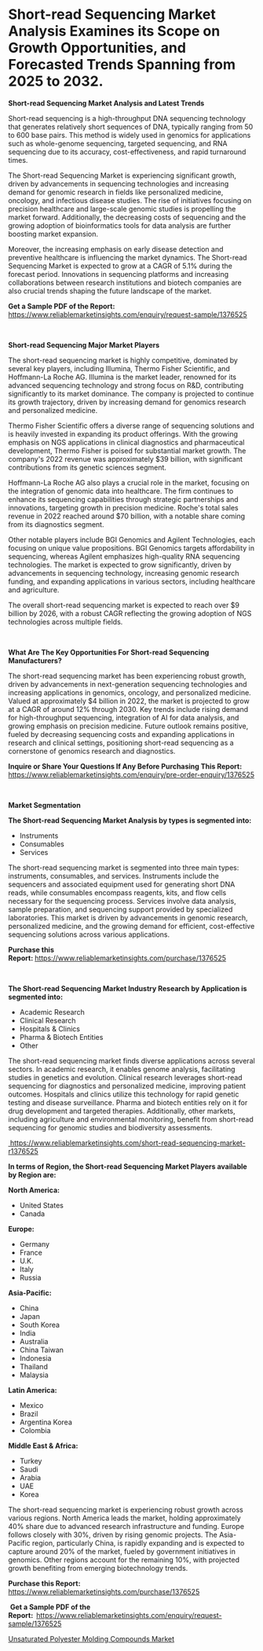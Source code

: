 <p><h1>Short-read Sequencing Market Analysis Examines its Scope on Growth Opportunities, and Forecasted Trends Spanning from 2025 to 2032.</h1></p><p><strong>Short-read Sequencing Market Analysis and Latest Trends</strong></p>
<p><p>Short-read sequencing is a high-throughput DNA sequencing technology that generates relatively short sequences of DNA, typically ranging from 50 to 600 base pairs. This method is widely used in genomics for applications such as whole-genome sequencing, targeted sequencing, and RNA sequencing due to its accuracy, cost-effectiveness, and rapid turnaround times. </p><p>The Short-read Sequencing Market is experiencing significant growth, driven by advancements in sequencing technologies and increasing demand for genomic research in fields like personalized medicine, oncology, and infectious disease studies. The rise of initiatives focusing on precision healthcare and large-scale genomic studies is propelling the market forward. Additionally, the decreasing costs of sequencing and the growing adoption of bioinformatics tools for data analysis are further boosting market expansion. </p><p>Moreover, the increasing emphasis on early disease detection and preventive healthcare is influencing the market dynamics. The Short-read Sequencing Market is expected to grow at a CAGR of 5.1% during the forecast period. Innovations in sequencing platforms and increasing collaborations between research institutions and biotech companies are also crucial trends shaping the future landscape of the market.</p></p>
<p><strong>Get a Sample PDF of the Report:&nbsp;</strong> <a href="https://www.reliablemarketinsights.com/enquiry/request-sample/1376525?utm_campaign=1948&utm_medium=2&utm_source=Github&utm_content=ia&utm_term=13012025&utm_id=short-read-sequencing">https://www.reliablemarketinsights.com/enquiry/request-sample/1376525</a></p>
<p>&nbsp;</p>
<p><strong>Short-read Sequencing Major Market Players</strong></p>
<p><p>The short-read sequencing market is highly competitive, dominated by several key players, including Illumina, Thermo Fisher Scientific, and Hoffmann-La Roche AG. Illumina is the market leader, renowned for its advanced sequencing technology and strong focus on R&D, contributing significantly to its market dominance. The company is projected to continue its growth trajectory, driven by increasing demand for genomics research and personalized medicine.</p><p>Thermo Fisher Scientific offers a diverse range of sequencing solutions and is heavily invested in expanding its product offerings. With the growing emphasis on NGS applications in clinical diagnostics and pharmaceutical development, Thermo Fisher is poised for substantial market growth. The company's 2022 revenue was approximately $39 billion, with significant contributions from its genetic sciences segment.</p><p>Hoffmann-La Roche AG also plays a crucial role in the market, focusing on the integration of genomic data into healthcare. The firm continues to enhance its sequencing capabilities through strategic partnerships and innovations, targeting growth in precision medicine. Roche's total sales revenue in 2022 reached around $70 billion, with a notable share coming from its diagnostics segment.</p><p>Other notable players include BGI Genomics and Agilent Technologies, each focusing on unique value propositions. BGI Genomics targets affordability in sequencing, whereas Agilent emphasizes high-quality RNA sequencing technologies. The market is expected to grow significantly, driven by advancements in sequencing technology, increasing genomic research funding, and expanding applications in various sectors, including healthcare and agriculture. </p><p>The overall short-read sequencing market is expected to reach over $9 billion by 2026, with a robust CAGR reflecting the growing adoption of NGS technologies across multiple fields.</p></p>
<p>&nbsp;</p>
<p><strong>What Are The Key Opportunities For Short-read Sequencing Manufacturers?</strong></p>
<p><p>The short-read sequencing market has been experiencing robust growth, driven by advancements in next-generation sequencing technologies and increasing applications in genomics, oncology, and personalized medicine. Valued at approximately $4 billion in 2022, the market is projected to grow at a CAGR of around 12% through 2030. Key trends include rising demand for high-throughput sequencing, integration of AI for data analysis, and growing emphasis on precision medicine. Future outlook remains positive, fueled by decreasing sequencing costs and expanding applications in research and clinical settings, positioning short-read sequencing as a cornerstone of genomics research and diagnostics.</p></p>
<p><strong>Inquire or Share Your Questions If Any Before Purchasing This Report:</strong> <a href="https://www.reliablemarketinsights.com/enquiry/pre-order-enquiry/1376525?utm_campaign=1948&utm_medium=2&utm_source=Github&utm_content=ia&utm_term=13012025&utm_id=short-read-sequencing">https://www.reliablemarketinsights.com/enquiry/pre-order-enquiry/1376525</a></p>
<p>&nbsp;</p>
<p><strong>Market Segmentation</strong></p>
<p><strong>The Short-read Sequencing Market Analysis by types is segmented into:</strong></p>
<p><ul><li>Instruments</li><li>Consumables</li><li>Services</li></ul></p>
<p><p>The short-read sequencing market is segmented into three main types: instruments, consumables, and services. Instruments include the sequencers and associated equipment used for generating short DNA reads, while consumables encompass reagents, kits, and flow cells necessary for the sequencing process. Services involve data analysis, sample preparation, and sequencing support provided by specialized laboratories. This market is driven by advancements in genomic research, personalized medicine, and the growing demand for efficient, cost-effective sequencing solutions across various applications.</p></p>
<p><strong>Purchase this Report:&nbsp;</strong><a href="https://www.reliablemarketinsights.com/purchase/1376525?utm_campaign=1948&utm_medium=2&utm_source=Github&utm_content=ia&utm_term=13012025&utm_id=short-read-sequencing">https://www.reliablemarketinsights.com/purchase/1376525</a></p>
<p>&nbsp;</p>
<p><strong>The Short-read Sequencing Market Industry Research by Application is segmented into:</strong></p>
<p><ul><li>Academic Research</li><li>Clinical Research</li><li>Hospitals & Clinics</li><li>Pharma & Biotech Entities</li><li>Other</li></ul></p>
<p><p>The short-read sequencing market finds diverse applications across several sectors. In academic research, it enables genome analysis, facilitating studies in genetics and evolution. Clinical research leverages short-read sequencing for diagnostics and personalized medicine, improving patient outcomes. Hospitals and clinics utilize this technology for rapid genetic testing and disease surveillance. Pharma and biotech entities rely on it for drug development and targeted therapies. Additionally, other markets, including agriculture and environmental monitoring, benefit from short-read sequencing for genomic studies and biodiversity assessments.</p></p>
<p><a href="https://www.reliablemarketinsights.com/short-read-sequencing-market-r1376525?utm_campaign=1948&utm_medium=2&utm_source=Github&utm_content=ia&utm_term=13012025&utm_id=short-read-sequencing">&nbsp;https://www.reliablemarketinsights.com/short-read-sequencing-market-r1376525</a></p>
<p><strong>In terms of Region, the Short-read Sequencing Market Players available by Region are:</strong></p>
<p>
    <p> <strong> North America: </strong>
        <ul>
            <li>United States</li>
            <li>Canada</li>
        </ul>
        </p> 
    <p> <strong> Europe: </strong>
        <ul>
            <li>Germany</li>
            <li>France</li>
            <li>U.K.</li>
            <li>Italy</li>
            <li>Russia</li>
        </ul>
        </p> 
    <p> <strong> Asia-Pacific: </strong>
        <ul>
            <li>China</li>
            <li>Japan</li>
            <li>South Korea</li>
            <li>India</li>
            <li>Australia</li>
            <li>China Taiwan</li>
            <li>Indonesia</li>
            <li>Thailand</li>
            <li>Malaysia</li>
        </ul>
        </p> 
    <p> <strong> Latin America: </strong>
        <ul>
            <li>Mexico</li>
            <li>Brazil</li>
            <li>Argentina Korea</li>
            <li>Colombia</li>
        </ul>
        </p> 
    <p> <strong> Middle East & Africa: </strong>
        <ul>
            <li>Turkey</li>
            <li>Saudi</li>
            <li>Arabia</li>
            <li>UAE</li>
            <li>Korea</li>
        </ul>
    </p>
    </p>
<p><p>The short-read sequencing market is experiencing robust growth across various regions. North America leads the market, holding approximately 40% share due to advanced research infrastructure and funding. Europe follows closely with 30%, driven by rising genomic projects. The Asia-Pacific region, particularly China, is rapidly expanding and is expected to capture around 20% of the market, fueled by government initiatives in genomics. Other regions account for the remaining 10%, with projected growth benefiting from emerging biotechnology trends.</p></p>
<p><strong>Purchase this Report: </strong><a href="https://www.reliablemarketinsights.com/purchase/1376525?utm_campaign=1948&utm_medium=2&utm_source=Github&utm_content=ia&utm_term=13012025&utm_id=short-read-sequencing">https://www.reliablemarketinsights.com/purchase/1376525</a></p>
<p>&nbsp;<strong>Get a Sample PDF of the Report:&nbsp;&nbsp;</strong><a href="https://www.reliablemarketinsights.com/enquiry/request-sample/1376525?utm_campaign=1948&utm_medium=2&utm_source=Github&utm_content=ia&utm_term=13012025&utm_id=short-read-sequencing">https://www.reliablemarketinsights.com/enquiry/request-sample/1376525</a></p>
<p><strong></strong></p>
<p><p><a href="https://github.com/rahu1506/Market-Research-Report-List-6/blob/main/unsaturated-polyester-molding-compounds-market.md?utm_campaign=1948&utm_medium=2&utm_source=Github&utm_content=ia&utm_term=13012025&utm_id=short-read-sequencing">Unsaturated Polyester Molding Compounds Market</a></p></p>